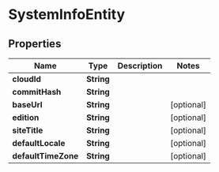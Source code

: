 # SystemInfoEntity

## Properties
Name | Type | Description | Notes
------------ | ------------- | ------------- | -------------
**cloudId** | **String** |  | 
**commitHash** | **String** |  | 
**baseUrl** | **String** |  |  [optional]
**edition** | **String** |  |  [optional]
**siteTitle** | **String** |  |  [optional]
**defaultLocale** | **String** |  |  [optional]
**defaultTimeZone** | **String** |  |  [optional]
